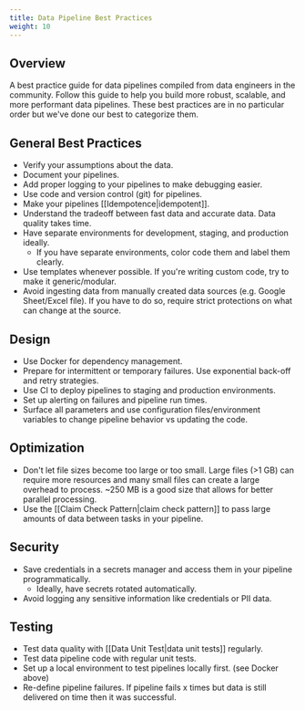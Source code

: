 ```yaml
---
title: Data Pipeline Best Practices
weight: 10
---
```


## Overview

A best practice guide for data pipelines compiled from data engineers in the community. Follow this guide to help you build more robust, scalable, and more performant data pipelines. These best practices are in no particular order but we've done our best to categorize them.

## General Best Practices

- Verify your assumptions about the data.
- Document your pipelines.
- Add proper logging to your pipelines to make debugging easier.
- Use code and version control (git) for pipelines.
- Make your pipelines [[Idempotence|idempotent]].
- Understand the tradeoff between fast data and accurate data. Data quality takes time.
- Have separate environments for development, staging, and production ideally.
	- If you have separate environments, color code them and label them clearly.
- Use templates whenever possible. If you're writing custom code, try to make it generic/modular.
- Avoid ingesting data from manually created data sources (e.g. Google Sheet/Excel file). If you have to do so, require strict protections on what can change at the source.

## Design

- Use Docker for dependency management.
- Prepare for intermittent or temporary failures. Use exponential back-off and retry strategies.
- Use CI to deploy pipelines to staging and production environments.
- Set up alerting on failures and pipeline run times.
- Surface all parameters and use configuration files/environment variables to change pipeline behavior vs updating the code.

## Optimization

- Don't let file sizes become too large or too small. Large files (>1 GB) can require more resources and many small files can create a large overhead to process. ~250 MB is a good size that allows for better parallel processing.
- Use the [[Claim Check Pattern|claim check pattern]] to pass large amounts of data between tasks in your pipeline.

## Security

- Save credentials in a secrets manager and access them in your pipeline programmatically.
	- Ideally, have secrets rotated automatically.
- Avoid logging any sensitive information like credentials or PII data.

## Testing

- Test data quality with [[Data Unit Test|data unit tests]] regularly.
- Test data pipeline code with regular unit tests.
- Set up a local environment to test pipelines locally first. (see Docker above)
- Re-define pipeline failures. If pipeline fails x times but data is still delivered on time then it was successful.

